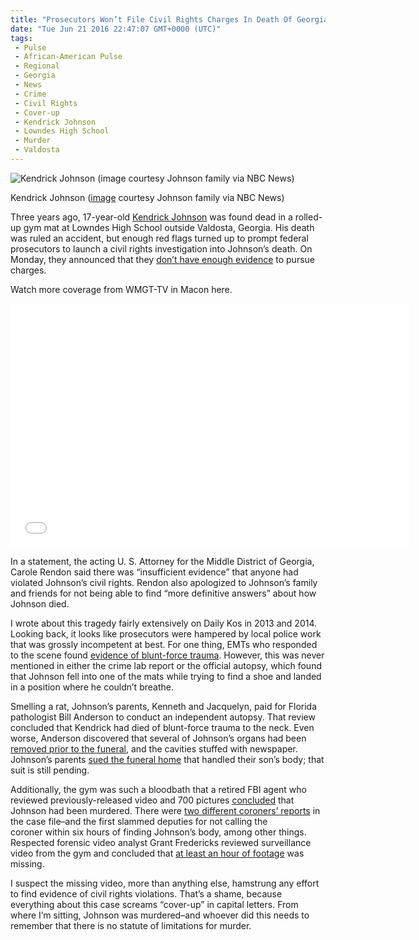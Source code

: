```yaml
---
title: "Prosecutors Won’t File Civil Rights Charges In Death Of Georgia Teen (WITH VIDEO)"
date: "Tue Jun 21 2016 22:47:07 GMT+0000 (UTC)"
tags: 
 - Pulse
 - African-American Pulse
 - Regional
 - Georgia
 - News
 - Crime
 - Civil Rights
 - Cover-up
 - Kendrick Johnson
 - Lowndes High School
 - Murder
 - Valdosta
---
```

<p><!-- Quick Adsense WordPress Plugin: http://quicksense.net/ --></p><div id="attachment_138449" style="width: 610px" class="wp-caption aligncenter"><img class="size-large wp-image-138449" src="//i1.wp.com/cdn.liberalamerica.org/wp-content/uploads/2016/06/Kendrick-Johnson-600x450.jpg?resize=600%2C450" alt="Kendrick Johnson (image courtesy Johnson family via NBC News)" srcset="http://cdn.liberalamerica.org/wp-content/uploads/2016/06/Kendrick-Johnson.jpg 600w, http://cdn.liberalamerica.org/wp-content/uploads/2016/06/Kendrick-Johnson.jpg 64w, http://cdn.liberalamerica.org/wp-content/uploads/2016/06/Kendrick-Johnson.jpg 350w, http://cdn.liberalamerica.org/wp-content/uploads/2016/06/Kendrick-Johnson.jpg 768w, http://cdn.liberalamerica.org/wp-content/uploads/2016/06/Kendrick-Johnson.jpg 795w, http://cdn.liberalamerica.org/wp-content/uploads/2016/06/Kendrick-Johnson.jpg 800w" sizes="(max-width: 600px) 100vw, 600px" data-recalc-dims="1">
<p class="wp-caption-text">Kendrick Johnson (<a href="http://media4.s-nbcnews.com/j/streams/2013/november/131107/8c9616076-131029-kendrick-johnson-4x3-2p.nbcnews-ux-2880-1000.jpg" onclick="__gaTracker(&apos;send&apos;, &apos;event&apos;, &apos;outbound-article&apos;, &apos;http://media4.s-nbcnews.com/j/streams/2013/november/131107/8c9616076-131029-kendrick-johnson-4x3-2p.nbcnews-ux-2880-1000.jpg&apos;, &apos;image&apos;);">image</a> courtesy Johnson family via NBC News)</p>
</div><p>Three years ago, 17-year-old <a href="http://www.liberalamerica.org/2014/05/20/kendrick-johnson-was-it-an-accident-or-murder/">Kendrick Johnson</a> was found dead in a rolled-up gym mat at Lowndes High School outside Valdosta, Georgia.&#xA0;His death was ruled an accident, but enough red flags turned up to prompt federal prosecutors to launch a civil rights investigation into Johnson&#x2019;s death. On Monday, they announced that they <a href="http://www.nbcnews.com/news/nbcblk/justice-department-no-criminal-charges-gym-mat-death-georgia-teen-n595846" onclick="__gaTracker(&apos;send&apos;, &apos;event&apos;, &apos;outbound-article&apos;, &apos;http://www.nbcnews.com/news/nbcblk/justice-department-no-criminal-charges-gym-mat-death-georgia-teen-n595846&apos;, &apos;don\&apos;t have enough evidence&apos;);">don&#x2019;t have enough evidence</a> to pursue charges.</p><p>Watch more coverage from WMGT-TV in Macon here.</p><p><span class="embed-youtube" style="text-align:center; display: block;"><iframe class="youtube-player" type="text/html" width="640" height="390" src="//www.youtube.com/embed/4xTGYX2gM0c?version=3&amp;rel=1&amp;fs=1&amp;autohide=2&amp;showsearch=0&amp;showinfo=1&amp;iv_load_policy=1&amp;wmode=transparent" allowfullscreen="true" style="border:0;"></iframe></span></p><p>In a statement, the acting U. S. Attorney for the Middle District of Georgia, Carole Rendon&#xA0;said there was &#x201C;insufficient evidence&#x201D; that anyone had violated Johnson&#x2019;s civil rights. Rendon also apologized to Johnson&#x2019;s family and friends for not being able to find &#x201C;more definitive answers&#x201D; about how Johnson died.</p><p>I wrote about this tragedy fairly extensively on Daily Kos in 2013 and 2014. Looking back, it looks like prosecutors were hampered by local police work that was grossly incompetent at best. For one thing, EMTs who responded to the scene found <a href="http://www.cnn.com/2013/09/03/us/georgia-teen-death-autopsy/" onclick="__gaTracker(&apos;send&apos;, &apos;event&apos;, &apos;outbound-article&apos;, &apos;http://www.cnn.com/2013/09/03/us/georgia-teen-death-autopsy/&apos;, &apos;evidence of blunt-force trauma&apos;);">evidence of blunt-force trauma</a>. However, this was never mentioned in either the crime lab report or the official autopsy, which found that Johnson fell into one of the mats while trying to find a shoe and landed in a position where he couldn&#x2019;t breathe.</p><p>Smelling a rat, Johnson&#x2019;s parents, Kenneth and Jacquelyn, paid for&#xA0;Florida pathologist Bill Anderson to conduct an independent autopsy. That review concluded that Kendrick had died of blunt-force trauma to the neck. Even worse, Anderson discovered that several of Johnson&#x2019;s organs had been <a href="http://www.cnn.com/2013/10/09/us/georgia-gym-mat-death/index.html" onclick="__gaTracker(&apos;send&apos;, &apos;event&apos;, &apos;outbound-article&apos;, &apos;http://www.cnn.com/2013/10/09/us/georgia-gym-mat-death/index.html&apos;, &apos;removed prior to the funeral&apos;);">removed prior to the funeral</a>, and the cavities stuffed with newspaper. Johnson&#x2019;s parents <a href="http://www.dailykos.com/story/2014/02/06/1275499/-Family-of-GA-teen-found-dead-in-gym-mat-sues-funeral-home" onclick="__gaTracker(&apos;send&apos;, &apos;event&apos;, &apos;outbound-article&apos;, &apos;http://www.dailykos.com/story/2014/02/06/1275499/-Family-of-GA-teen-found-dead-in-gym-mat-sues-funeral-home&apos;, &apos;sued the funeral home&apos;);">sued the funeral home</a> that handled their son&#x2019;s body; that suit is still pending.</p><p>Additionally, the gym&#xA0;was such a bloodbath that a retired FBI agent who reviewed previously-released video and 700 pictures <a href="http://www.cnn.com/2013/10/08/us/georgia-gym-mat-death/index.html" onclick="__gaTracker(&apos;send&apos;, &apos;event&apos;, &apos;outbound-article&apos;, &apos;http://www.cnn.com/2013/10/08/us/georgia-gym-mat-death/index.html&apos;, &apos;concluded&apos;);">concluded</a> that Johnson had been murdered. There were <a href="http://www.cnn.com/2013/10/08/us/georgia-gym-mat-death/index.html" onclick="__gaTracker(&apos;send&apos;, &apos;event&apos;, &apos;outbound-article&apos;, &apos;http://www.cnn.com/2013/10/08/us/georgia-gym-mat-death/index.html&apos;, &apos;two different coroners\&apos; reports&apos;);">two different coroners&#x2019; reports</a> in the case file&#x2013;and the first slammed deputies for not calling&#xA0;the coroner&#xA0;within six hours of finding Johnson&#x2019;s body, among other things. Respected forensic video analyst Grant Fredericks reviewed surveillance video from the gym and concluded that <a href="http://www.cnn.com/2013/11/21/justice/kendrick-johnson-surveillance-videos/index.html" onclick="__gaTracker(&apos;send&apos;, &apos;event&apos;, &apos;outbound-article&apos;, &apos;http://www.cnn.com/2013/11/21/justice/kendrick-johnson-surveillance-videos/index.html&apos;, &apos;at least an hour of footage&apos;);">at least an hour of footage</a> was missing.</p><p>I suspect the missing video, more than anything else, hamstrung any effort to find evidence of civil rights violations. That&#x2019;s a shame, because everything about this case screams &#x201C;cover-up&#x201D; in capital letters. From where I&#x2019;m sitting, Johnson was murdered&#x2013;and whoever did this needs to remember that there is no statute of limitations for murder.</p><div style="font-size:0px;height:0px;line-height:0px;margin:0;padding:0;clear:both"></div>